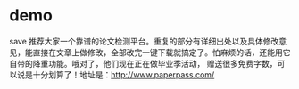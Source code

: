 # demo
save
推荐大家一个靠谱的论文检测平台。重复的部分有详细出处以及具体修改意见，能直接在文章上做修改，全部改完一键下载就搞定了。怕麻烦的话，还能用它自带的降重功能。哦对了，他们现在正在做毕业季活动， 赠送很多免费字数，可以说是十分划算了！地址是：http://www.paperpass.com/
